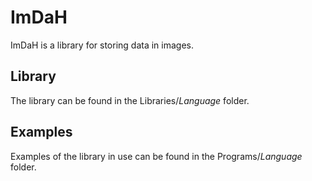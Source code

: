 # ImDaH

ImDaH is a library for storing data in images.

## Library

The library can be found in the Libraries/*Language* folder.

## Examples

Examples of the library in use can be found in the Programs/*Language* folder.